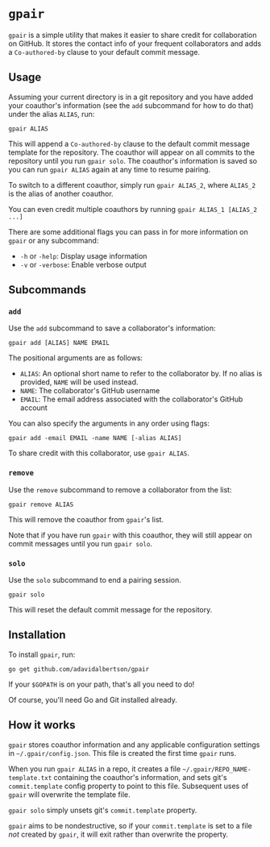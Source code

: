 # `gpair`
`gpair` is a simple utility that makes it easier to share credit for collaboration on GitHub.
It stores the contact info of your frequent collaborators and adds a `Co-authored-by` clause to your default commit message.

## Usage
Assuming your current directory is in a git repository and you have added your coauthor's information (see the `add` subcommand for how to do that) under the alias `ALIAS`, run:

```
gpair ALIAS
```

This will append a `Co-authored-by` clause to the default commit message template for the repository.
The coauthor will appear on all commits to the repository until you run `gpair solo`.
The coauthor's information is saved so you can run `gpair ALIAS` again at any time to resume pairing.

To switch to a different coauthor, simply run `gpair ALIAS_2`, where `ALIAS_2` is the alias of another coauthor.

You can even credit multiple coauthors by running `gpair ALIAS_1 [ALIAS_2 ...]`

There are some additional flags you can pass in for more information on `gpair` or any subcommand:

* `-h` or `-help`: Display usage information
* `-v` or `-verbose`: Enable verbose output

## Subcommands
### `add`
Use the `add` subcommand to save a collaborator's information:

```
gpair add [ALIAS] NAME EMAIL
```

The positional arguments are as follows:

* `ALIAS`: An optional short name to refer to the collaborator by. If no alias is provided, `NAME` will be used instead.
* `NAME`: The collaborator's GitHub username
* `EMAIL`: The email address associated with the collaborator's GitHub account

You can also specify the arguments in any order using flags:

```
gpair add -email EMAIL -name NAME [-alias ALIAS]
```

To share credit with this collaborator, use `gpair ALIAS`.

### `remove`
Use the `remove` subcommand to remove a collaborator from the list:

```
gpair remove ALIAS
```

This will remove the coauthor from `gpair`'s list.

Note that if you have run `gpair` with this coauthor, they will still appear on commit messages until you run `gpair solo`.

### `solo`
Use the `solo` subcommand to end a pairing session.

```
gpair solo
```

This will reset the default commit message for the repository.

## Installation
To install `gpair`, run:

```
go get github.com/adavidalbertson/gpair
```

If your `$GOPATH` is on your path, that's all you need to do!

Of course, you'll need Go and Git installed already.

## How it works
`gpair` stores coauthor information and any applicable configuration settings in `~/.gpair/config.json`.
This file is created the first time `gpair` runs.

When you run `gpair ALIAS` in a repo, it creates a file `~/.gpair/REPO_NAME-template.txt` containing the coauthor's information, and sets git's `commit.template` config property to point to this file.
Subsequent uses of `gpair` will overwrite the template file.

`gpair solo` simply unsets git's `commit.template` property.

`gpair` aims to be nondestructive, so if your `commit.template` is set to a file *not* created by `gpair`, it will exit rather than overwrite the property.